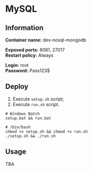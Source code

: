 # MySQL

## Information

**Container name:** dev-nosql-mongodb

**Exposed ports:** 8081, 27017</br>
**Restart policy:** Always

**Login:** root </br>
**Password:** Pass123$

## Deploy

1. Execute `setup.sh` script;
2. Execute `run.sh` script.

```plain
# Windows Batch
setup.bat && run.bat

# /bin/bash
chmod +x setup.sh && chmod +x run.sh
./setup.sh && ./run.sh
```

## Usage

TBA